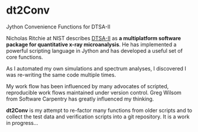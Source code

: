 # dt2Conv
Jython Convenience Functions for DTSA-II

Nicholas Ritchie at NIST describes [DTSA-II](http://www.cstl.nist.gov/div837/837.02/epq/dtsa2/index.html) as **a multiplatform software package for quantitative x-ray microanalysis**. He has implemented a powerful scripting language in Jython and has developed
a useful set of core functions.

As I automated my own simulations and spectrum analyses,
I discovered I was re-writing the same code multiple times.

My work flow has been influenced by many advocates of
scripted, reproducible work flows maintained under
version control. Greg Wilsom from Software Carpentry has
greatly influenced my thinking.

**dt2Conv** is my attempt to re-factor many functions from
older scripts and to collect the test data and verification
scripts into a git repository. It is a work in progress...
